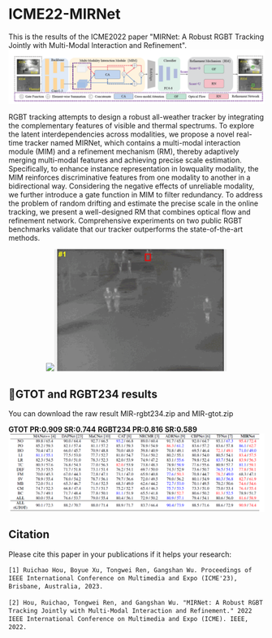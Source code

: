 # ICME22-MIRNet
This is the results of the ICME2022 paper "MIRNet: A Robust RGBT Tracking Jointly with Multi-Modal Interaction and Refinement".
![image](pipeline.png)

RGBT tracking attempts to design a robust all-weather tracker by integrating the complementary features of visible and thermal spectrums. To explore the latent interdependencies across modalities, we propose a novel real-time tracker named MIRNet, which contains a multi-modal interaction module (MIM) and a refinement mechanism (RM), thereby adaptively merging multi-modal features and achieving precise scale estimation. Specifically, to enhance instance representation in lowquality modality, the MIM reinforces discriminative features from one modality to another in a bidirectional way. Considering the negative effects of unreliable modality, we further introduce a gate function in MIM to filter redundancy. To address the problem of random drifting and estimate the precise scale in the online tracking, we present a well-designed RM that combines optical flow and refinement network. Comprehensive experiments on two public RGBT benchmarks validate that our tracker outperforms the state-of-the-art methods.
<div align="center">
   <img src="MIR-RGB.gif"  height=240><img src="MIR-T.gif" height=240>
</div>

## 🌟GTOT and RGBT234 results
You can download the raw result MIR-rgbt234.zip and MIR-gtot.zip

**GTOT PR:0.909 SR:0.744**
**RGBT234 PR:0.816 SR:0.589**
![image](result.png) 

## Citation
Please cite this paper in your publications if it helps your research:

```
[1] Ruichao Hou, Boyue Xu, Tongwei Ren, Gangshan Wu. Proceedings of IEEE International Conference on Multimedia and Expo (ICME'23), Brisbane, Australia, 2023.

[2] Hou, Ruichao, Tongwei Ren, and Gangshan Wu. "MIRNet: A Robust RGBT Tracking Jointly with Multi-Modal Interaction and Refinement." 2022 IEEE International Conference on Multimedia and Expo (ICME). IEEE, 2022.
```

